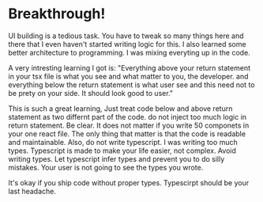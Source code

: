 # Breakthrough!
UI building is a tedious task. You have to tweak so many things here and there that I even haven't started writing logic for this. I also learned some better architecture to programming. I was mixing everyting up in the code. 

A very intresting learning I got is: "Everything above your return statement in your tsx file is what you see and what matter to you, the developer. and everything below the return statement is what user see and this need not to be prety on your side. It should look good to user."

This is such a great learning, Just treat code below and above return statement as two differnt part of the code. do not inject too much logic in return statement. Be clear. It does not matter if you write 50 componets in your one react file. The only thing that matter is that the code is readable and maintainable. 
Also, do not write typescript. I was writing too much types. Typescript is made to make your life easier, not complex. Avoid writing types. Let typescript infer types and prevent you to do silly mistakes. Your user is not going to see the types you wrote. 

It's okay if you ship code without proper types. Typescirpt should be your last headache.
